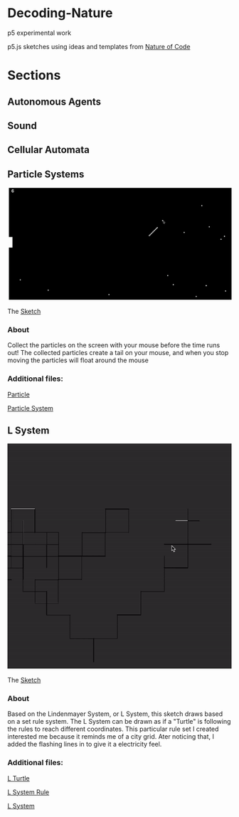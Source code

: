 # Decoding-Nature
p5 experimental work

p5.js sketches using ideas and templates from [Nature of Code](https://natureofcode.com/)

# Sections

## Autonomous Agents

## Sound

## Cellular Automata

## Particle Systems

![GIF of Particle System Sketch](https://github.com/njw275/Decoding-Nature/blob/master/Documentation/ezgif.com-video-to-gif.gif)

The [Sketch](https://github.com/njw275/Decoding-Nature/blob/master/Particle%20Systems/White-Assign4-sketch.js)

### About

Collect the particles on the screen with your mouse before the time runs out! The collected particles create a tail on your mouse, and when you stop moving the particles will float around the mouse

### Additional files:

[Particle](https://github.com/njw275/Decoding-Nature/blob/master/Particle%20Systems/White-particle.js)

[Particle System](https://github.com/njw275/Decoding-Nature/blob/master/Particle%20Systems/White-particle_system.js)


## L System

![GIF of L System Sketch](https://github.com/njw275/Decoding-Nature/blob/master/Documentation/grid.gif)

The [Sketch](https://github.com/njw275/Decoding-Nature/blob/master/LSystem/LWhite-sketch.js)

### About

Based on the Lindenmayer System, or L System, this sketch draws based on a set rule system. The L System can be drawn as if a "Turtle" is following the rules to reach different coordinates. This particular rule set I created interested me because it reminds me of a city grid. Ater noticing that, I added the flashing lines in to give it a electricity feel.


### Additional files:

[L Turtle](https://github.com/njw275/Decoding-Nature/blob/master/LSystem/LWhite-Turtle.js)

[L System Rule](https://github.com/njw275/Decoding-Nature/blob/master/LSystem/LWhite-Rule.js)

[L System](https://github.com/njw275/Decoding-Nature/blob/master/LSystem/LWhite-LSystem.js)

